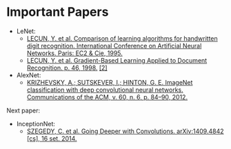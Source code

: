 # Important Papers

* LeNet:
  * [LECUN, Y. et al. Comparison of learning algorithms for handwritten digit recognition. International Conference on Artificial Neural Networks. Paris: EC2 & Cie, 1995.](http://yann.lecun.com/exdb/publis/pdf/lecun-95b.pdf)
  * [LECUN, Y. et al. Gradient-Based Learning Applied to Document Recognition. p. 46, 1998.](http://vision.stanford.edu/cs598_spring07/papers/Lecun98.pdf) [[2]](https://ieeexplore.ieee.org/document/726791)
* AlexNet:
  * [KRIZHEVSKY, A.; SUTSKEVER, I.; HINTON, G. E. ImageNet classification with deep convolutional neural networks. Communications of the ACM, v. 60, n. 6, p. 84–90, 2012.](https://proceedings.neurips.cc/paper/4824-imagenet-classification-with-deep-convolutional-neural-networks.pdf)

Next paper:
* InceptionNet:
  * [SZEGEDY, C. et al. Going Deeper with Convolutions. arXiv:1409.4842 [cs], 16 set. 2014.](https://arxiv.org/abs/1409.4842)
